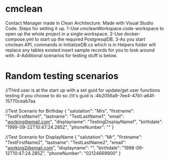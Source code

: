 # cmclean
Contact Manager made in Clean Architecture.
Made with Visual Studio Code.
Steps for setting it up.
1-Use cmcleanWorkspace.code-workspace to open up the whole project in a single workspace.
2-Use docker-compose.yml to start up the required PostgresqlDB.
3-As you start cmclean.API, commands in InitializeDB.cs which is in Helpers folder 
will replace any tables existed insert sample records for you to look around with.
4-Additional scenarios for testing stuff is below.

# Random testing scenarios

//Third user is at the start up with a set guid for update/get user functions testing if you choose to do so //it's guid is :4b2056a9-7ee4-47b1-a64f-15770ceab7aa

//Test Scenario for Birthday
{ "salutation": "Mrs", "firstname": "TestFirstName1", "lastname": "TestLastName1", "email": "working@email.com", "displayname": "TestingDisplayName1", "birthdate": "1999-09-22T10:47:24.285Z", "phoneNumber": "" }

//Test Scenario for DisplayName
{ "salutation": "Mr", "firstname": "TestFirstName2", "lastname": "TestLastName2", "email": "working2@email.com", "displayname": "", "birthdate": "1998-09-12T10:47:24.285Z", "phoneNumber": "02124669900" }